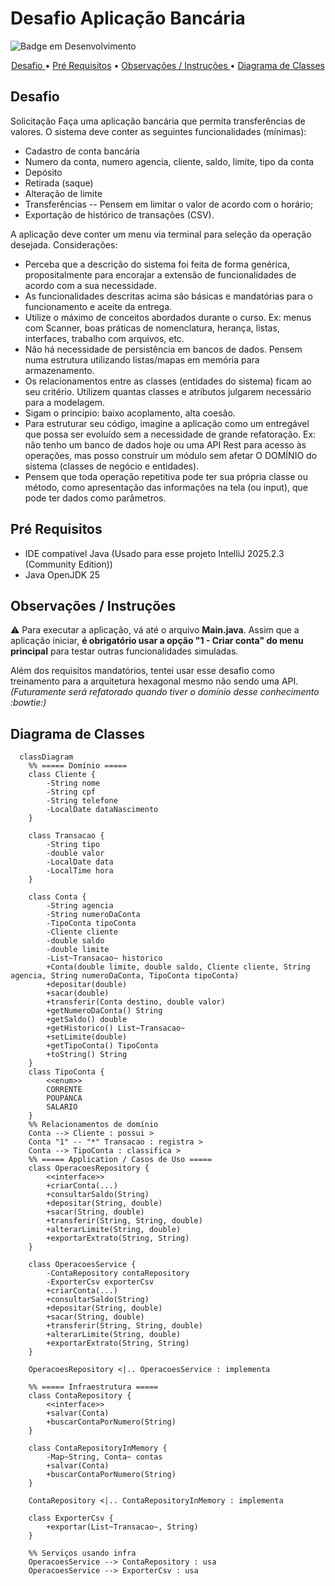 # Desafio Aplicação Bancária
![Badge em Desenvolvimento](http://img.shields.io/static/v1?label=STATUS&message=%20Finalizado&color=GREEN&style=for-the-badge)

<p align="center">
<a href="#desafio">Desafio </a> •
<a href="#pré-requisitos">Pré Requisitos</a> • 
<a href="#observações--instruções">Observações / Instruções </a>  • 
<a href="#diagrama-de-classes">Diagrama de Classes</a>

## Desafio

Solicitação
Faça uma aplicação bancária que permita transferências de valores. O sistema deve conter as seguintes funcionalidades (mínimas):
-	Cadastro de conta bancária
-	Numero da conta, numero agencia, cliente, saldo, limite, tipo da conta
-	Depósito
-	Retirada (saque)
-	Alteração de limite
-	Transferências
--	Pensem em limitar o valor de acordo com o horário;
  - Exportação de histórico de transações (CSV).
 
A aplicação deve conter um menu via terminal para seleção da operação desejada.
Considerações:
-	Perceba que a descrição do sistema foi feita de forma genérica, propositalmente para encorajar a extensão de funcionalidades de acordo com a sua necessidade.
-	As funcionalidades descritas acima são básicas e mandatórias para o funcionamento e aceite da entrega.
-	Utilize o máximo de conceitos abordados durante o curso. Ex: menus com Scanner, boas práticas de nomenclatura, herança, listas, interfaces, trabalho com arquivos, etc.
-	Não há necessidade de persistência em bancos de dados. Pensem numa estrutura utilizando listas/mapas em memória para armazenamento.
-	Os relacionamentos entre as classes (entidades do sistema) ficam ao seu critério. Utilizem quantas classes e atributos julgarem necessário para a modelagem.
-	Sigam o princípio: baixo acoplamento, alta coesão.
-	Para estruturar seu código, imagine a aplicação como um entregável que possa ser evoluído sem a necessidade de grande refatoração. Ex: não tenho um banco de dados hoje ou uma API Rest para acesso às operações, mas posso construir um módulo sem afetar O DOMÍNIO do sistema (classes de negócio e entidades).
-	Pensem que toda operação repetitiva pode ter sua própria classe ou método, como apresentação das informações na tela (ou input), que pode ter dados como parâmetros.

## Pré Requisitos

- IDE compatível Java (Usado para esse projeto IntelliJ 2025.2.3 (Community Edition))
- Java OpenJDK 25

## Observações / Instruções
:warning: Para executar a aplicação, vá até o arquivo **Main.java**.  Assim que a aplicação iniciar, **é obrigatório usar a opção "1 - Criar conta" do menu principal** para testar outras funcionalidades simuladas. 

Além dos requisitos mandatórios, tentei usar esse desafio como treinamento para a arquitetura hexagonal mesmo não sendo uma API. *(Futuramente será refatorado quando tiver o domínio desse conhecimento :bowtie:)*

## Diagrama de Classes
```mermaid
  classDiagram
    %% ===== Domínio =====
    class Cliente {
        -String nome
        -String cpf
        -String telefone
        -LocalDate dataNascimento
    }

    class Transacao {
        -String tipo
        -double valor
        -LocalDate data
        -LocalTime hora
    }

    class Conta {
        -String agencia
        -String numeroDaConta
        -TipoConta tipoConta
        -Cliente cliente
        -double saldo
        -double limite
        -List~Transacao~ historico
        +Conta(double limite, double saldo, Cliente cliente, String agencia, String numeroDaConta, TipoConta tipoConta)
        +depositar(double)
        +sacar(double)
        +transferir(Conta destino, double valor)
        +getNumeroDaConta() String
        +getSaldo() double
        +getHistorico() List~Transacao~
        +setLimite(double)
        +getTipoConta() TipoConta
        +toString() String
    }
    class TipoConta {
        <<enum>>
        CORRENTE
        POUPANCA
        SALARIO
    }
    %% Relacionamentos de domínio
    Conta --> Cliente : possui >
    Conta "1" -- "*" Transacao : registra >
    Conta --> TipoConta : classifica >
    %% ===== Application / Casos de Uso =====
    class OperacoesRepository {
        <<interface>>
        +criarConta(...)
        +consultarSaldo(String)
        +depositar(String, double)
        +sacar(String, double)
        +transferir(String, String, double)
        +alterarLimite(String, double)
        +exportarExtrato(String, String)
    }

    class OperacoesService {
        -ContaRepository contaRepository
        -ExporterCsv exporterCsv
        +criarConta(...)
        +consultarSaldo(String)
        +depositar(String, double)
        +sacar(String, double)
        +transferir(String, String, double)
        +alterarLimite(String, double)
        +exportarExtrato(String, String)
    }

    OperacoesRepository <|.. OperacoesService : implementa

    %% ===== Infraestrutura =====
    class ContaRepository {
        <<interface>>
        +salvar(Conta)
        +buscarContaPorNumero(String)
    }

    class ContaRepositoryInMemory {
        -Map~String, Conta~ contas
        +salvar(Conta)
        +buscarContaPorNumero(String)
    }

    ContaRepository <|.. ContaRepositoryInMemory : implementa

    class ExporterCsv {
        +exportar(List~Transacao~, String)
    }

    %% Serviços usando infra
    OperacoesService --> ContaRepository : usa
    OperacoesService --> ExporterCsv : usa

```



